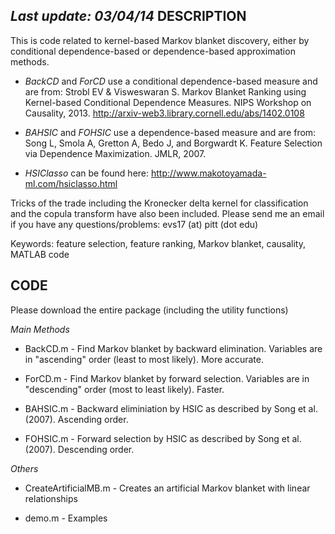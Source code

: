 *Last update: 03/04/14*
DESCRIPTION
-----------

This is code related to kernel-based Markov blanket discovery, either by conditional dependence-based or dependence-based approximation methods.

- *BackCD* and *ForCD* use a conditional dependence-based measure and are from: Strobl EV & Visweswaran S. Markov Blanket Ranking using Kernel-based Conditional Dependence Measures. NIPS Workshop on Causality, 2013. http://arxiv-web3.library.cornell.edu/abs/1402.0108

- *BAHSIC* and *FOHSIC* use a dependence-based measure and are from: Song L, Smola A, Gretton A, Bedo J, and Borgwardt K. Feature Selection via Dependence Maximization. JMLR, 2007.

- *HSIClasso* can be found here: http://www.makotoyamada-ml.com/hsiclasso.html

Tricks of the trade including the Kronecker delta kernel for classification and the copula transform have also been included. Please send me an email if you have any questions/problems: evs17 (at) pitt (dot edu)

Keywords: feature selection, feature ranking, Markov blanket, causality, MATLAB code

CODE
----

Please download the entire package (including the utility functions)

*Main Methods*

- BackCD.m - Find Markov blanket by backward elimination. Variables are in "ascending" order (least to most likely). More accurate.

- ForCD.m - Find Markov blanket by forward selection. Variables are in "descending" order (most to least likely). Faster.

- BAHSIC.m - Backward eliminiation by HSIC as described by Song et al. (2007). Ascending order.

- FOHSIC.m - Forward selection by HSIC as described by Song et al. (2007). Descending order.

*Others*

- CreateArtificialMB.m - Creates an artificial Markov blanket with linear relationships

- demo.m - Examples


